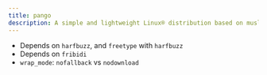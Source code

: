 ```yaml
---
title: pango
description: A simple and lightweight Linux® distribution based on musl libc and toybox
---
```


- Depends on `harfbuzz`, and `freetype` with `harfbuzz`
- Depends on `fribidi`
- `wrap_mode`: `nofallback` vs `nodownload`
